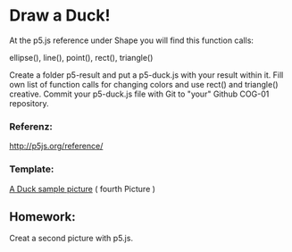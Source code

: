 # Draw a Duck!
At the p5.js reference under Shape you will find this function calls:

ellipse(),
line(),
point(),
rect(),
triangle()

Create a folder p5-result and put a p5-duck.js with your result within it.
Fill own list of function calls for changing colors and use rect() and triangle() creative.
Commit your p5-duck.js file with Git to "your" Github COG-01 repository.

### Referenz:
http://p5js.org/reference/



### Template: 
[A Duck sample picture](http://nypost.com/2015/10/08/the-worlds-largest-rubber-duck-is-coming-to-new-york/) ( fourth Picture )




## Homework:
Creat a second picture with p5.js.